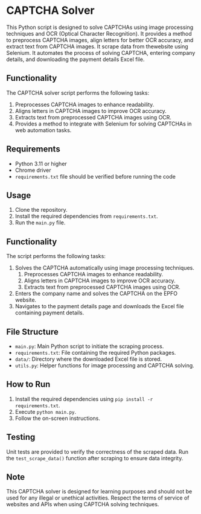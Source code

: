 # CAPTCHA Solver
This Python script is designed to solve CAPTCHAs using image processing techniques and OCR (Optical Character Recognition). It provides a method to preprocess CAPTCHA images, align letters for better OCR accuracy, and extract text from CAPTCHA images.
It scrape data from thewebsite using Selenium. It automates the process of solving CAPTCHA, entering company details, and downloading the payment details Excel file.


## Functionality
The CAPTCHA solver script performs the following tasks:
1. Preprocesses CAPTCHA images to enhance readability.
2. Aligns letters in CAPTCHA images to improve OCR accuracy.
3. Extracts text from preprocessed CAPTCHA images using OCR.
4. Provides a method to integrate with Selenium for solving CAPTCHAs in web automation tasks.


## Requirements
- Python 3.11 or higher
- Chrome driver
- `requirements.txt` file should be verified before running the code

## Usage
1. Clone the repository.
2. Install the required dependencies from `requirements.txt`.
3. Run the `main.py` file.

## Functionality
The script performs the following tasks:
1. Solves the CAPTCHA automatically using image processing techniques.
   1. Preprocesses CAPTCHA images to enhance readability.
   2. Aligns letters in CAPTCHA images to improve OCR accuracy.
   3. Extracts text from preprocessed CAPTCHA images using OCR.
2. Enters the company name and solves the CAPTCHA on the EPFO website.
3. Navigates to the payment details page and downloads the Excel file containing payment details.

## File Structure
- `main.py`: Main Python script to initiate the scraping process.
- `requirements.txt`: File containing the required Python packages.
- `data/`: Directory where the downloaded Excel file is stored.
- `utils.py`: Helper functions for image processing and CAPTCHA solving.

## How to Run
1. Install the required dependencies using `pip install -r requirements.txt`.
2. Execute `python main.py`.
3. Follow the on-screen instructions.

## Testing
Unit tests are provided to verify the correctness of the scraped data. Run the `test_scrape_data()` function after scraping to ensure data integrity.

## Note
This CAPTCHA solver is designed for learning purposes and should not be used for any illegal or unethical activities. Respect the terms of service of websites and APIs when using CAPTCHA solving techniques.


